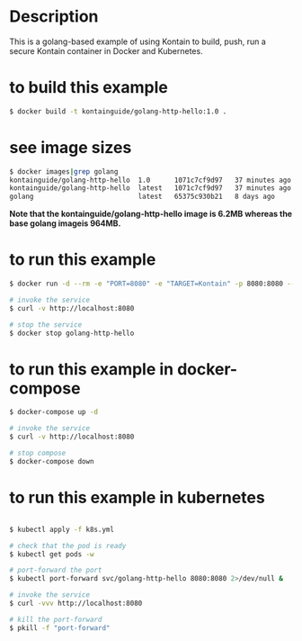 # Description
This is a golang-based example of using Kontain to build, push, run a secure Kontain container in Docker and Kubernetes.

# to build this example
```bash
$ docker build -t kontainguide/golang-http-hello:1.0 .
```

# see image sizes
```bash
$ docker images|grep golang
kontainguide/golang-http-hello  1.0      1071c7cf9d97   37 minutes ago      6.24MB
kontainguide/golang-http-hello  latest   1071c7cf9d97   37 minutes ago      6.24MB
golang                          latest   65375c930b21   8 days ago          964MB
```

**Note that the kontainguide/golang-http-hello image is 6.2MB whereas the base golang imageis 964MB.**

# to run this example
```bash
$ docker run -d --rm -e "PORT=8080" -e "TARGET=Kontain" -p 8080:8080 --runtime=krun --name golang-http-hello kontainguide/golang-http-hello:1.0

# invoke the service
$ curl -v http://localhost:8080

# stop the service
$ docker stop golang-http-hello
```

# to run this example in docker-compose
```bash
$ docker-compose up -d

# invoke the service
$ curl -v http://localhost:8080

# stop compose
$ docker-compose down
```

# to run this example in kubernetes
```bash

$ kubectl apply -f k8s.yml

# check that the pod is ready
$ kubectl get pods -w

# port-forward the port
$ kubectl port-forward svc/golang-http-hello 8080:8080 2>/dev/null &

# invoke the service
$ curl -vvv http://localhost:8080

# kill the port-forward
$ pkill -f "port-forward"
```